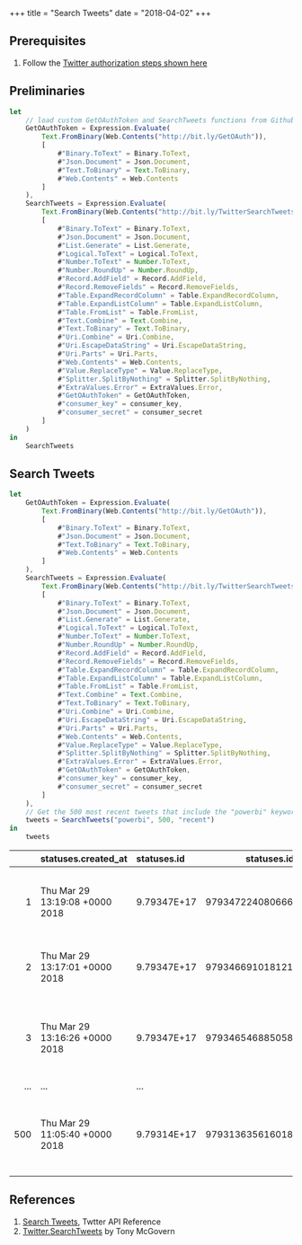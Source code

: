 +++
title = "Search Tweets"
date = "2018-04-02"
+++

## Prerequisites
1. Follow the [Twitter authorization steps shown here](../get-token)

## Preliminaries
```javascript
let
    // load custom GetOAuthToken and SearchTweets functions from Github
    GetOAuthToken = Expression.Evaluate(
        Text.FromBinary(Web.Contents("http://bit.ly/GetOAuth")),
        [
            #"Binary.ToText" = Binary.ToText,
            #"Json.Document" = Json.Document,
            #"Text.ToBinary" = Text.ToBinary,
            #"Web.Contents" = Web.Contents
        ]
    ),
    SearchTweets = Expression.Evaluate(
        Text.FromBinary(Web.Contents("http://bit.ly/TwitterSearchTweets")),
        [
            #"Binary.ToText" = Binary.ToText,
            #"Json.Document" = Json.Document,
            #"List.Generate" = List.Generate,
            #"Logical.ToText" = Logical.ToText,
            #"Number.ToText" = Number.ToText,
            #"Number.RoundUp" = Number.RoundUp,
            #"Record.AddField" = Record.AddField,
            #"Record.RemoveFields" = Record.RemoveFields,
            #"Table.ExpandRecordColumn" = Table.ExpandRecordColumn,
            #"Table.ExpandListColumn" = Table.ExpandListColumn,
            #"Table.FromList" = Table.FromList,
            #"Text.Combine" = Text.Combine,
            #"Text.ToBinary" = Text.ToBinary,
            #"Uri.Combine" = Uri.Combine,
            #"Uri.EscapeDataString" = Uri.EscapeDataString,
            #"Uri.Parts" = Uri.Parts,
            #"Web.Contents" = Web.Contents,
            #"Value.ReplaceType" = Value.ReplaceType,
            #"Splitter.SplitByNothing" = Splitter.SplitByNothing,
            #"ExtraValues.Error" = ExtraValues.Error,
            #"GetOAuthToken" = GetOAuthToken,
            #"consumer_key" = consumer_key,
            #"consumer_secret" = consumer_secret
        ]
    )
in
    SearchTweets
```

## Search Tweets
```javascript
let
    GetOAuthToken = Expression.Evaluate(
        Text.FromBinary(Web.Contents("http://bit.ly/GetOAuth")),
        [
            #"Binary.ToText" = Binary.ToText,
            #"Json.Document" = Json.Document,
            #"Text.ToBinary" = Text.ToBinary,
            #"Web.Contents" = Web.Contents
        ]
    ),
    SearchTweets = Expression.Evaluate(
        Text.FromBinary(Web.Contents("http://bit.ly/TwitterSearchTweets")),
        [
            #"Binary.ToText" = Binary.ToText,
            #"Json.Document" = Json.Document,
            #"List.Generate" = List.Generate,
            #"Logical.ToText" = Logical.ToText,
            #"Number.ToText" = Number.ToText,
            #"Number.RoundUp" = Number.RoundUp,
            #"Record.AddField" = Record.AddField,
            #"Record.RemoveFields" = Record.RemoveFields,
            #"Table.ExpandRecordColumn" = Table.ExpandRecordColumn,
            #"Table.ExpandListColumn" = Table.ExpandListColumn,
            #"Table.FromList" = Table.FromList,
            #"Text.Combine" = Text.Combine,
            #"Text.ToBinary" = Text.ToBinary,
            #"Uri.Combine" = Uri.Combine,
            #"Uri.EscapeDataString" = Uri.EscapeDataString,
            #"Uri.Parts" = Uri.Parts,
            #"Web.Contents" = Web.Contents,
            #"Value.ReplaceType" = Value.ReplaceType,
            #"Splitter.SplitByNothing" = Splitter.SplitByNothing,
            #"ExtraValues.Error" = ExtraValues.Error,
            #"GetOAuthToken" = GetOAuthToken,
            #"consumer_key" = consumer_key,
            #"consumer_secret" = consumer_secret
        ]
    ),
    // Get the 500 most recent tweets that include the "powerbi" keyword
    tweets = SearchTweets("powerbi", 500, "recent")
in
    tweets
```

||statuses.created_at|statuses.id|statuses.id_str|statuses.text
|---:|:---|:---|---:|:---
|1|Thu Mar 29 13:19:08 +0000 2018|9.79347E+17|979347224080666624|RT @brianknight: Blog: Power BI Developer community March update https://t.co/tgT7rbxHaJ #PowerBI
|2|Thu Mar 29 13:17:01 +0000 2018|9.79347E+17|979346691018121217|Blog: Power BI Developer community March update https://t.co/tgT7rbxHaJ #PowerBI
|3|Thu Mar 29 13:16:26 +0000 2018|9.79347E+17|979346546885058561|#allsvenskan #sverige #fotboll #powerbi  En beräkning över hur många snittpoäng ett lag behöver ta för guld(63 poän… https://t.co/DGThlKpFLR
|...|...|...|...|...
|500|Thu Mar 29 11:05:40 +0000 2018|9.79314E+17|979313635616018432|RT @denglishbi: Looks like a #PowerBI #SSRS update is being released today to resolve some of the issues with the March 2018 release, not a…

## References
1. [Search Tweets](https://developer.twitter.com/en/docs/tweets/search/api-reference/get-search-tweets), Twtter API Reference
2. [Twitter.SearchTweets](https://github.com/tonmcg/powertweet/blob/master/M/Twitter.SearchTweets.pq) by Tony McGovern